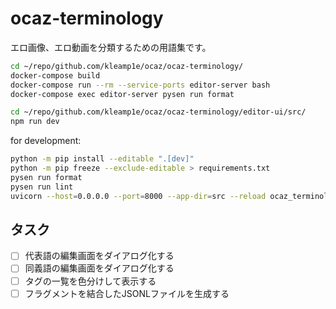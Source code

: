 # ocaz-terminology

エロ画像、エロ動画を分類するための用語集です。

```sh
cd ~/repo/github.com/kleamp1e/ocaz/ocaz-terminology/
docker-compose build
docker-compose run --rm --service-ports editor-server bash
docker-compose exec editor-server pysen run format

cd ~/repo/github.com/kleamp1e/ocaz/ocaz-terminology/editor-ui/src/
npm run dev
```

for development:

```sh
python -m pip install --editable ".[dev]"
python -m pip freeze --exclude-editable > requirements.txt
pysen run format
pysen run lint
uvicorn --host=0.0.0.0 --port=8000 --app-dir=src --reload ocaz_terminology_editor_server.server:app
```

## タスク

* [ ] 代表語の編集画面をダイアログ化する
* [ ] 同義語の編集画面をダイアログ化する
* [ ] タグの一覧を色分けして表示する
* [ ] フラグメントを結合したJSONLファイルを生成する
